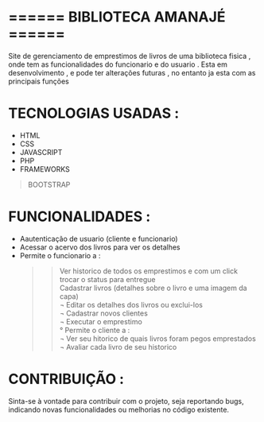 # ====== BIBLIOTECA AMANAJÉ ====== 
  
  Site de gerenciamento de emprestimos de livros de uma biblioteca fisica , onde tem as funcionalidades do funcionario e do usuario .
  Esta em desenvolvimento , e pode ter alterações futuras , no entanto ja esta com as principais funções 
  
  
  # TECNOLOGIAS USADAS :
  
  + HTML<br>
  + CSS<br>
  + JAVASCRIPT<br>
  + PHP<br>
  + FRAMEWORKS<br>
   > BOOTSTRAP <br>
    
  # FUNCIONALIDADES :
  
  + Aautenticação de usuario (cliente  e funcionario)<br>
  + Acessar o acervo dos livros para ver os detalhes<br> 
  + Permite o funcionario a :<br>
    >>Ver historico de todos os emprestimos e com um click trocar o status para entregue <br>
    >>Cadastrar livros (detalhes sobre o livro e uma imagem da capa)<br>
    ¬ Editar os detalhes dos livros ou exclui-los<br>
    ¬ Cadastrar novos clientes <br>
    ¬ Executar o emprestimo <br>
  ° Permite o cliente a :<br>
    ¬ Ver seu hitorico de quais livros foram pegos emprestados<br> 
    ¬ Avaliar cada livro de seu historico <br>
    
  # CONTRIBUIÇÃO :
   
   Sinta-se à vontade para contribuir com o projeto, seja reportando bugs, 
    indicando novas funcionalidades ou melhorias no código existente. 
